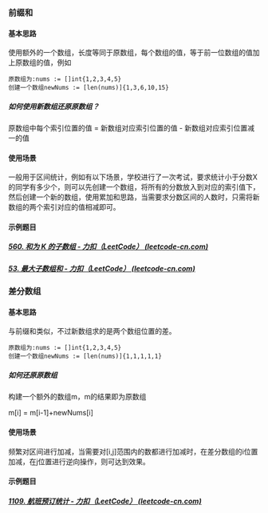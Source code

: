 ### 前缀和

#### 基本思路

使用额外的一个数组，长度等同于原数组，每个数组的值，等于前一位数组的值加上原数组的值，例如

```
原数组为:nums := []int{1,2,3,4,5}
创建一个数组newNums := [len(nums)]{1,3,6,10,15}
```

##### 如何使用新数组还原原数组？

原数组中每个索引位置的值 = 新数组对应索引位置的值 - 新数组对应索引位置减一的值

#### 使用场景

一般用于区间统计，例如有以下场景，学校进行了一次考试，要求统计小于分数X的同学有多少个，则可以先创建一个数组，将所有的分数放入到对应的索引值下，然后创建一个新的数组，使用累加和思路，当需要求分数区间的人数时，只需将新数组的两个索引对应的值相减即可。

#### 示例题目

##### [560. 和为 K 的子数组 - 力扣（LeetCode） (leetcode-cn.com)](https://leetcode-cn.com/problems/subarray-sum-equals-k/)

##### [53. 最大子数组和 - 力扣（LeetCode） (leetcode-cn.com)](https://leetcode-cn.com/problems/maximum-subarray/)

### 差分数组

#### 基本思路

与前缀和类似，不过新数组求的是两个数组位置的差。

```
原数组为:nums := []int{1,2,3,4,5}
创建一个数组newNums := [len(nums)]{1,1,1,1,1}
```


##### 如何还原原数组

构建一个额外的数组m，m的结果即为原数组

m[i] = m[i-1]+newNums[i] 


#### 使用场景

频繁对区间进行加减，当需要对[i,j]范围内的数都进行加减时，在差分数组的i位置加减，在j位置进行逆向操作，则可达到效果。

#### 示例题目

##### [1109. 航班预订统计 - 力扣（LeetCode） (leetcode-cn.com)](https://leetcode-cn.com/problems/corporate-flight-bookings/)
